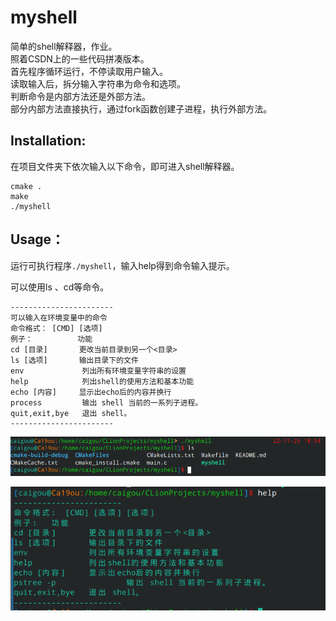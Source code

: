 # myshell

简单的shell解释器，作业。<br>
照着CSDN上的一些代码拼凑版本。<br>
首先程序循环运行，不停读取用户输入。<br>
读取输入后，拆分输入字符串为命令和选项。<br>
判断命令是内部方法还是外部方法。<br>
部分内部方法直接执行，通过fork函数创建子进程，执行外部方法。


## Installation:

在项目文件夹下依次输入以下命令，即可进入shell解释器。

```
cmake .
make 
./myshell
```

## Usage：

运行可执行程序`./myshell`，输入help得到命令输入提示。

可以使用ls 、cd等命令。

```
-----------------------
可以输入在环境变量中的命令
命令格式： [CMD] [选项]
例子：          功能
cd [目录]       更改当前目录到另一个<目录>
ls [选项]       输出目录下的文件
env             列出所有环境变量字符串的设置
help            列出shell的使用方法和基本功能
echo [内容]     显示出echo后的内容并换行
process         输出 shell 当前的一系列子进程。
quit,exit,bye   退出 shell。
-----------------------
```

![image1](./img/1.png)

![image2](./img/2.png)


